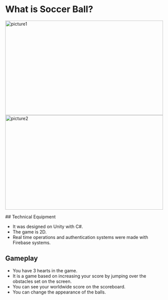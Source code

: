 # What is Soccer Ball?

<p align :justify>
<img src="https://i.ibb.co/Dr8yD5v/picture1.jpg" alt="picture1" border="0" width="500" height="300"/></a>
<a href="https://imgbb.com/"><img src="https://i.ibb.co/Dg9XmZ2/unnamed-1.jpg" alt="picture2" border="0"width="500" height="300" /></a>
</p>
## Technical Equipment

- It was designed on Unity with C#.
- The game is 2D.
- Real time operations and authentication systems were made with Firebase systems.



## Gameplay

- You have 3 hearts in the game.
- It is a game based on increasing your score by jumping over the obstacles set on the screen.
- You can see your worldwide score on the scoreboard.
- You can change the appearance of the balls.




